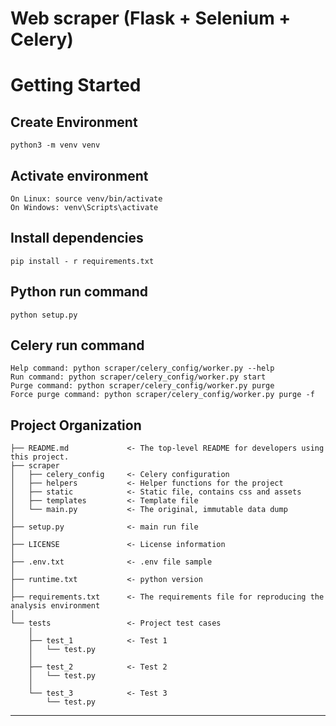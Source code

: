 Web scraper (Flask + Selenium + Celery)
==============================


# Getting Started


Create Environment
------------
```
python3 -m venv venv
```

Activate environment
------------
```
On Linux: source venv/bin/activate
On Windows: venv\Scripts\activate
```

Install dependencies
------------
```
pip install - r requirements.txt
```

Python run command
------------
```
python setup.py
```

Celery run command
------------
```
Help command: python scraper/celery_config/worker.py --help
Run command: python scraper/celery_config/worker.py start
Purge command: python scraper/celery_config/worker.py purge
Force purge command: python scraper/celery_config/worker.py purge -f
```

Project Organization
------------

    ├── README.md             <- The top-level README for developers using this project.
    ├── scraper
    │   ├── celery_config     <- Celery configuration
    │   ├── helpers           <- Helper functions for the project
    │   ├── static            <- Static file, contains css and assets
    │   ├── templates         <- Template file
    │   └── main.py           <- The original, immutable data dump
    │
    ├── setup.py              <- main run file
    │
    ├── LICENSE               <- License information
    │
    ├── .env.txt              <- .env file sample
    │
    ├── runtime.txt           <- python version
    │
    ├── requirements.txt      <- The requirements file for reproducing the analysis environment
    │
    └── tests                 <- Project test cases
        │
        ├── test_1            <- Test 1
        │   └── test.py
        │
        ├── test_2            <- Test 2
        │   └── test.py
        │
        └── test_3            <- Test 3
            └── test.py

------------
